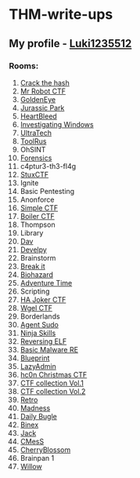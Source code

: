 # THM-write-ups

## My profile - [Luki1235512](https://tryhackme.com/p/Luki1235512)

### Rooms:

1. [Crack the hash](https://github.com/Luki1235512/THM-write-ups/blob/main/Crack%20the%20hash/README.md)
2. [Mr Robot CTF](https://github.com/Luki1235512/THM-write-ups/blob/main/Mr%20Robot%20CTF/README.md)
3. [GoldenEye](https://github.com/Luki1235512/THM-write-ups/blob/main/GoldenEye/README.md)
4. [Jurassic Park](https://github.com/Luki1235512/THM-write-ups/blob/main/Jurassic%20Park/README.md)
5. [HeartBleed](https://github.com/Luki1235512/THM-write-ups/blob/main/HeartBleed/README.md)
6. [Investigating Windows](https://github.com/Luki1235512/THM-write-ups/blob/main/Investigating%20Windows/README.md)
7. [UltraTech](https://github.com/Luki1235512/THM-write-ups/blob/main/UltraTech/README.md)
8. [ToolRus](https://github.com/Luki1235512/THM-write-ups/blob/main/ToolsRus/README.md)
9. OhSINT
10. [Forensics](https://github.com/Luki1235512/THM-write-ups/blob/main/Forensics/README.md)
11. c4ptur3-th3-fl4g
12. [StuxCTF](https://github.com/Luki1235512/THM-write-ups/blob/main/StuxCTF/README.md)
13. Ignite
14. Basic Pentesting
15. Anonforce
16. [Simple CTF](https://github.com/Luki1235512/THM-write-ups/blob/main/Simple%20CTF/README.md)
17. [Boiler CTF](https://github.com/Luki1235512/THM-write-ups/blob/main/Boiler%20CTF/README.md)
18. Thompson
19. Library
20. [Dav](https://github.com/Luki1235512/THM-write-ups/blob/main/Dav/README.md)
21. [Develpy](https://github.com/Luki1235512/THM-write-ups/blob/main/Develpy/README.md)
22. Brainstorm
23. [Break it](https://github.com/Luki1235512/THM-write-ups/blob/main/Break%20it/README.md)
24. [Biohazard](https://github.com/Luki1235512/THM-write-ups/blob/main/Biohazard/README.md)
25. [Adventure Time](https://github.com/Luki1235512/THM-write-ups/blob/main/Adventure%20Time/README.md)
26. Scripting
27. [HA Joker CTF](https://github.com/Luki1235512/THM-write-ups/blob/main/HA%20Joker%20CTF/README.md)
28. [Wgel CTF](https://github.com/Luki1235512/THM-write-ups/blob/main/Wgel%20CTF/README.md)
29. Borderlands
30. [Agent Sudo](https://github.com/Luki1235512/THM-write-ups/blob/main/Agent%20Sudo/README.md)
31. [Ninja Skills](https://github.com/Luki1235512/THM-write-ups/blob/main/Ninja%20Skills/README.md)
32. [Reversing ELF](https://github.com/Luki1235512/THM-write-ups/blob/main/Reversing%20ELF/README.md)
33. [Basic Malware RE](https://github.com/Luki1235512/THM-write-ups/blob/main/Basic%20Malware%20RE/README.md)
34. [Blueprint](https://github.com/Luki1235512/THM-write-ups/blob/main/Blueprint/README.md)
35. [LazyAdmin](https://github.com/Luki1235512/THM-write-ups/blob/main/LazyAdmin/README.md)
36. [hc0n Christmas CTF](https://github.com/Luki1235512/THM-write-ups/blob/main/hc0n%20Christmas%20CTF/README.md)
37. [CTF collection Vol.1](https://github.com/Luki1235512/THM-write-ups/blob/main/CTF%20collection%20Vol.1/README.md)
38. [CTF collection Vol.2](https://github.com/Luki1235512/THM-write-ups/blob/main/CTF%20collection%20Vol.2/README.md)
39. [Retro](https://github.com/Luki1235512/THM-write-ups/blob/main/Retro/README.md)
40. [Madness](https://github.com/Luki1235512/THM-write-ups/blob/main/Madness/README.md)
41. [Daily Bugle](https://github.com/Luki1235512/THM-write-ups/blob/main/Daily%20Bugle/README.md)
42. [Binex](https://github.com/Luki1235512/THM-write-ups/blob/main/Binex/README.md)
43. [Jack](https://github.com/Luki1235512/THM-write-ups/blob/main/Jack/README.md)
44. [CMesS](https://github.com/Luki1235512/THM-write-ups/blob/main/CMesS/README.md)
45. [CherryBlossom](https://github.com/Luki1235512/THM-write-ups/blob/main/CherryBlossom/README.md)
46. Brainpan 1
47. [Willow](https://github.com/Luki1235512/THM-write-ups/blob/main/Willow/README.md)
